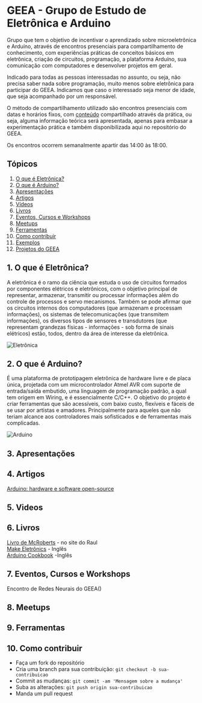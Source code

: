 # GEEA - Grupo de Estudo de Eletrônica e Arduino

Grupo que tem o objetivo de incentivar o aprendizado sobre microeletrônica e Arduíno, através de encontros presenciais para compartilhamento de conhecimento, com experiências práticas de conceitos básicos em eletrônica, criação de circuitos, programação, a plataforma Arduíno, sua comunicação com computadores e desenvolver projetos em geral. 

Indicado para todas as pessoas interessadas no assunto, ou seja, não precisa saber nada sobre programação, muito menos sobre eletrônica para participar do GEEA. Indicamos que caso o interessado seja menor de idade, que seja acompanhado por um responsável. 

O método de compartilhamento utilizado são encontros presenciais com datas e horários fixos, com [conteúdo](https://github.com/angelobms/GEEA/blob/master/conteudo.md) compartilhado através da prática, ou seja, alguma informação teórica será apresentada, apenas para embasar a experimentação prática e também disponibilizada aqui no repositório do GEEA. 

Os encontros ocorrem semanalmente apartir das 14:00 às 18:00.

## Tópicos

  1. [O que é Eletrônica?](#o-que-é-eletrônica)
  2. [O que é Arduino?](#o-que-é-arduino)
  3. [Apresentações](#apresentações)
  4. [Artigos](#artigos)
  5. [Vídeos](#videos)
  6. [Livros](#livros)
  7. [Eventos, Cursos e Workshops](#eventos-cursos-e-workshops)
  8. [Meetups](#meetups)
  9. [Ferramentas](#ferramentas)
  10. [Como contribuir](#como-contribuir)
  11. [Exemplos](/exemplos/README.md)
  12. [Projetos do GEEA](/projetos/README.md)

## 1. O que é Eletrônica?

A eletrônica é o ramo da ciência que estuda o uso de circuitos formados por componentes elétricos e eletrônicos, com o objetivo principal de representar, armazenar, transmitir ou processar informações além do controle de processos e servo mecanismos. Também se pode afirmar que os circuitos internos dos computadores (que armazenam e processam informações), os sistemas de telecomunicações (que transmitem informações), os diversos tipos de sensores e transdutores (que representam grandezas físicas - informações - sob forma de sinais elétricos) estão, todos, dentro da área de interesse da eletrônica.

![Eletrônica](eletronica.png)

## 2. O que é Arduino?

É uma plataforma de prototipagem eletrônica de hardware livre e de placa única, projetada com um microcontrolador Atmel AVR com suporte de entrada/saída embutido, uma linguagem de programação padrão, a qual tem origem em Wiring, e é essencialmente C/C++. O objetivo do projeto é criar ferramentas que são acessíveis, com baixo custo, flexíveis e fáceis de se usar por artistas e amadores. Principalmente para aqueles que não teriam alcance aos controladores mais sofisticados e de ferramentas mais complicadas.

![Arduino](ArduinoUno.png)

## 3. Apresentações

## 4. Artigos

[Arduino: hardware e software open-source](http://www.hardware.com.br/artigos/arduino/)

## 5. Videos

## 6. Livros

[Livro de McRoberts](http://raulhc.cc/Doc/LivroArduino) - no site do Raul   
[Make Eletrônics](http://www.makershed.com/products/make-electronics-2ed) - Inglês    
[Arduino Cookbook](http://shop.oreilly.com/product/9780596802486.do) -Inglês        

## 7. Eventos, Cursos e Workshops
Encontro de Redes Neurais do GEEA()

## 8. Meetups

## 9. Ferramentas

## 10. Como contribuir

  * Faça um fork do repositório
  * Cria uma branch para sua contribuição: `git checkout -b sua-contribuicao`
  * Commit as mudanças: `git commit -am 'Mensagem sobre a mudança'`
  * Suba as alterações: `git push origin sua-contribuicao`
  * Manda um pull request
